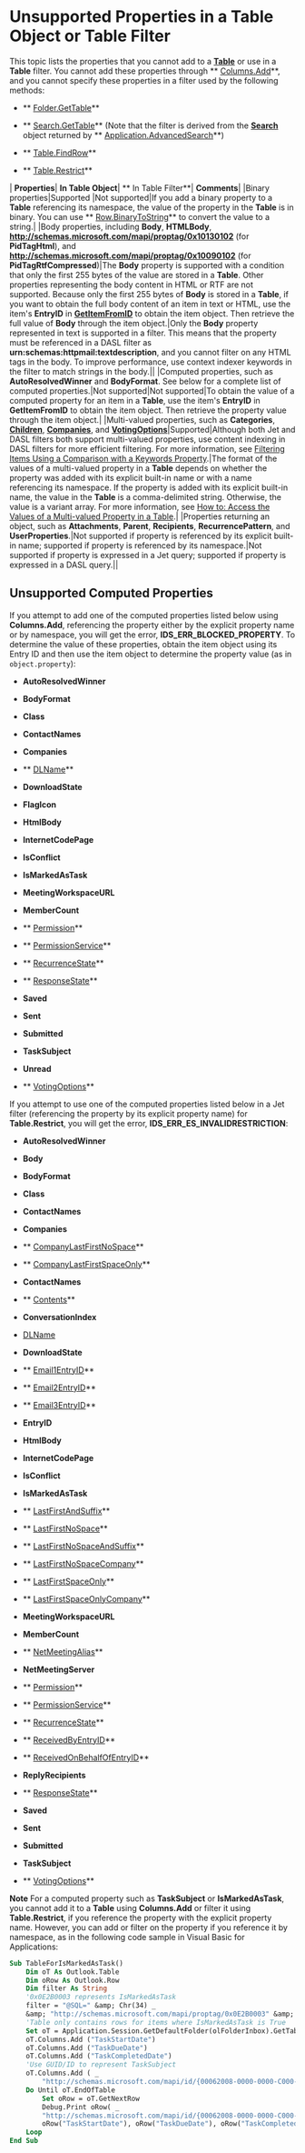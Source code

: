 
# Unsupported Properties in a Table Object or Table Filter

This topic lists the properties that you cannot add to a  **[Table](0affaafd-93fe-227a-acee-e09a86cadc20.md)** or use in a **Table** filter. You cannot add these properties through ** [Columns.Add](d438cfeb-629f-4234-6f4f-ffa086ef9a41.md)**, and you cannot specify these properties in a filter used by the following methods:


-  ** [Folder.GetTable](08d184cb-0c41-01b1-abc5-305476380f8b.md)**
    
-  ** [Search.GetTable](3aba6b77-73a3-9620-9c18-b2e03c7b63bc.md)** (Note that the filter is derived from the **[Search](226a5d49-3caf-90dd-725c-265404d1939f.md)** object returned by ** [Application.AdvancedSearch](7b433d8b-08b9-dff1-b854-287d76b47a90.md)**)
    
-  ** [Table.FindRow](5722cf58-d026-007a-558f-90b73bad920d.md)**
    
-  ** [Table.Restrict](ecdd30f6-e12c-8025-3ded-592d2fad2bb8.md)**
    






| **Properties**| **In Table Object**| ** In Table Filter**| **Comments**|
|Binary properties|Supported |Not supported|If you add a binary property to a  **Table** referencing its namespace, the value of the property in the **Table** is in binary. You can use ** [Row.BinaryToString](2416a69f-f0a2-b9a6-6f55-688dcf702824.md)** to convert the value to a string.|
|Body properties, including  **Body**,  **HTMLBody**, **http://schemas.microsoft.com/mapi/proptag/0x10130102** (for **PidTagHtml**), and **http://schemas.microsoft.com/mapi/proptag/0x10090102** (for **PidTagRtfCompressed**)|The  **Body** property is supported with a condition that only the first 255 bytes of the value are stored in a **Table**. Other properties representing the body content in HTML or RTF are not supported. Because only the first 255 bytes of  **Body** is stored in a **Table**, if you want to obtain the full body content of an item in text or HTML, use the item's  **EntryID** in **[GetItemFromID](f2abff80-4c04-998b-654b-28600424a16f.md)** to obtain the item object. Then retrieve the full value of **Body** through the item object.|Only the  **Body** property represented in text is supported in a filter. This means that the property must be referenced in a DASL filter as **urn:schemas:httpmail:textdescription**, and you cannot filter on any HTML tags in the body. To improve performance, use context indexer keywords in the filter to match strings in the body.||
|Computed properties, such as  **AutoResolvedWinner** and **BodyFormat**. See below for a complete list of computed properties.|Not supported|Not supported|To obtain the value of a computed property for an item in a  **Table**, use the item's  **EntryID** in **GetItemFromID** to obtain the item object. Then retrieve the property value through the item object.|
|Multi-valued properties, such as  **Categories**,  **[Children](e002308f-4488-ad1f-a6de-3768c8c2f414.md)**,  **[Companies](38fb0e7a-a5e6-6f3f-5c59-0cdc4a4af53f.md)**, and  **[VotingOptions](696b6dfe-1840-d43b-e6ec-e410a387665c.md)**|Supported|Although both Jet and DASL filters both support multi-valued properties, use content indexing in DASL filters for more efficient filtering. For more information, see  [Filtering Items Using a Comparison with a Keywords Property](8d1bcff0-cf25-662d-08ae-15e8d0edb8ea.md).|The format of the values of a multi-valued property in a  **Table** depends on whether the property was added with its explicit built-in name or with a name referencing its namespace. If the property is added with its explicit built-in name, the value in the **Table** is a comma-delimited string. Otherwise, the value is a variant array. For more information, see [How to: Access the Values of a Multi-valued Property in a Table](e914b32b-d290-705b-d4fc-fecfba85fd8b.md).|
|Properties returning an object, such as  **Attachments**,  **Parent**,  **Recipients**,  **RecurrencePattern**, and  **UserProperties**.|Not supported if property is referenced by its explicit built-in name; supported if property is referenced by its namespace.|Not supported if property is expressed in a Jet query; supported if property is expressed in a DASL query.||


## Unsupported Computed Properties

If you attempt to add one of the computed properties listed below using  **Columns.Add**, referencing the property either by the explicit property name or by namespace, you will get the error,  **IDS_ERR_BLOCKED_PROPERTY**. To determine the value of these properties, obtain the item object using its Entry ID and then use the item object to determine the property value (as in  `object.property`):


-  **AutoResolvedWinner**
    
-  **BodyFormat**
    
-  **Class**
    
-  **ContactNames**
    
-  **Companies**
    
-  ** [DLName](38d027b7-89f9-1659-84e0-35473b07c088.md)**
    
-  **DownloadState**
    
-  **FlagIcon**
    
-  **HtmlBody**
    
-  **InternetCodePage**
    
-  **IsConflict**
    
-  **IsMarkedAsTask**
    
-  **MeetingWorkspaceURL**
    
-  **MemberCount**
    
-  ** [Permission](394173d4-344a-148a-1628-b4ca47d4ef2d.md)**
    
-  ** [PermissionService](c999b215-f360-17b1-4915-45c3b525d3e5.md)**
    
-  ** [RecurrenceState](dd435d09-8cb0-8efe-c947-88c90951f64e.md)**
    
-  ** [ResponseState](91f1d4a1-f55b-7379-c1a8-c302bac25a6c.md)**
    
-  **Saved**
    
-  **Sent**
    
-  **Submitted**
    
-  **TaskSubject**
    
-  **Unread**
    
-  ** [VotingOptions](696b6dfe-1840-d43b-e6ec-e410a387665c.md)**
    


If you attempt to use one of the computed properties listed below in a Jet filter (referencing the property by its explicit property name) for  **Table.Restrict**, you will get the error,  **IDS_ERR_ES_INVALIDRESTRICTION**: 


-  **AutoResolvedWinner**
    
-  **Body**
    
-  **BodyFormat**
    
-  **Class**
    
-  **ContactNames**
    
-  **Companies**
    
-  ** [CompanyLastFirstNoSpace](dd8b1ac3-b671-c1a3-bbc3-8c2cdeefaaca.md)**
    
-  ** [CompanyLastFirstSpaceOnly](8f78b5c8-3832-8c30-6ba6-d7f0149d2dd3.md)**
    
-  **ContactNames**
    
-  ** [Contents](ec7b8c50-7bf5-50d5-6c0b-32091106350e.md)**
    
-  **ConversationIndex**
    
-  [DLName](38d027b7-89f9-1659-84e0-35473b07c088.md)
    
-  **DownloadState**
    
-  ** [Email1EntryID](8329e2a9-52e6-f3f1-56b4-c17752510e0b.md)**
    
-  ** [Email2EntryID](0c5691bb-e112-763b-d126-2bcc2c52ccce.md)**
    
-  ** [Email3EntryID](f38c8002-c4a8-f47a-c783-986e4121f4c3.md)**
    
-  **EntryID**
    
-  **HtmlBody**
    
-  **InternetCodePage**
    
-  **IsConflict**
    
-  **IsMarkedAsTask**
    
-  ** [LastFirstAndSuffix](b234614c-e2c0-cba2-6ec8-69be1a31caf1.md)**
    
-  ** [LastFirstNoSpace](2ddd5572-453c-970f-b6d6-5831a394a5cc.md)**
    
-  ** [LastFirstNoSpaceAndSuffix](15c9527b-3837-d4a0-0249-2cd751e4379f.md)**
    
-  ** [LastFirstNoSpaceCompany](52e60375-954d-ff0d-d06e-9b0fe8823184.md)**
    
-  ** [LastFirstSpaceOnly](ab1e1edc-23af-ceaf-64e7-d8604c689752.md)**
    
-  ** [LastFirstSpaceOnlyCompany](93f08c59-78d5-d007-98a5-dfb940d1e84a.md)**
    
-  **MeetingWorkspaceURL**
    
-  **MemberCount**
    
-  ** [NetMeetingAlias](ee7b35bb-7006-04f3-c98e-93d393630532.md)**
    
-  **NetMeetingServer**
    
-  ** [Permission](394173d4-344a-148a-1628-b4ca47d4ef2d.md)**
    
-  ** [PermissionService](c999b215-f360-17b1-4915-45c3b525d3e5.md)**
    
-  ** [RecurrenceState](dd435d09-8cb0-8efe-c947-88c90951f64e.md)**
    
-  ** [ReceivedByEntryID](db4325d3-4442-220d-a812-1d3e4a0085bf.md)**
    
-  ** [ReceivedOnBehalfOfEntryID](fffcb637-9a7d-3541-49fc-85f314cd92cb.md)**
    
-  **ReplyRecipients**
    
-  ** [ResponseState](91f1d4a1-f55b-7379-c1a8-c302bac25a6c.md)**
    
-  **Saved**
    
-  **Sent**
    
-  **Submitted**
    
-  **TaskSubject**
    
-  ** [VotingOptions](696b6dfe-1840-d43b-e6ec-e410a387665c.md)**
    



 **Note**  For a computed property such as  **TaskSubject** or **IsMarkedAsTask**, you cannot add it to a  **Table** using **Columns.Add** or filter it using **Table.Restrict**, if you reference the property with the explicit property name. However, you can add or filter on the property if you reference it by namespace, as in the following code sample in Visual Basic for Applications: 




```vb
Sub TableForIsMarkedAsTask() 
    Dim oT As Outlook.Table 
    Dim oRow As Outlook.Row 
    Dim filter As String 
    '0x0E2B0003 represents IsMarkedAsTask 
    filter = "@SQL=" &amp; Chr(34) _ 
    &amp; "http://schemas.microsoft.com/mapi/proptag/0x0E2B0003" &amp; Chr(34) &amp; " = 1" 
    'Table only contains rows for items where IsMarkedAsTask is True 
    Set oT = Application.Session.GetDefaultFolder(olFolderInbox).GetTable(filter) 
    oT.Columns.Add ("TaskStartDate") 
    oT.Columns.Add ("TaskDueDate") 
    oT.Columns.Add ("TaskCompletedDate") 
    'Use GUID/ID to represent TaskSubject 
    oT.Columns.Add ( _ 
        "http://schemas.microsoft.com/mapi/id/{00062008-0000-0000-C000-000000000046}/85A4001E") 
    Do Until oT.EndOfTable 
        Set oRow = oT.GetNextRow 
        Debug.Print oRow( _ 
        "http://schemas.microsoft.com/mapi/id/{00062008-0000-0000-C000-000000000046}/85A4001E"), _ 
        oRow("TaskStartDate"), oRow("TaskDueDate"), oRow("TaskCompletedDate") 
    Loop 
End Sub
```

